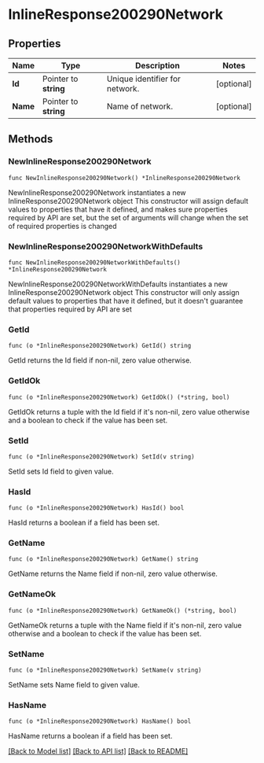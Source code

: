 # InlineResponse200290Network

## Properties

Name | Type | Description | Notes
------------ | ------------- | ------------- | -------------
**Id** | Pointer to **string** | Unique identifier for network. | [optional] 
**Name** | Pointer to **string** | Name of network. | [optional] 

## Methods

### NewInlineResponse200290Network

`func NewInlineResponse200290Network() *InlineResponse200290Network`

NewInlineResponse200290Network instantiates a new InlineResponse200290Network object
This constructor will assign default values to properties that have it defined,
and makes sure properties required by API are set, but the set of arguments
will change when the set of required properties is changed

### NewInlineResponse200290NetworkWithDefaults

`func NewInlineResponse200290NetworkWithDefaults() *InlineResponse200290Network`

NewInlineResponse200290NetworkWithDefaults instantiates a new InlineResponse200290Network object
This constructor will only assign default values to properties that have it defined,
but it doesn't guarantee that properties required by API are set

### GetId

`func (o *InlineResponse200290Network) GetId() string`

GetId returns the Id field if non-nil, zero value otherwise.

### GetIdOk

`func (o *InlineResponse200290Network) GetIdOk() (*string, bool)`

GetIdOk returns a tuple with the Id field if it's non-nil, zero value otherwise
and a boolean to check if the value has been set.

### SetId

`func (o *InlineResponse200290Network) SetId(v string)`

SetId sets Id field to given value.

### HasId

`func (o *InlineResponse200290Network) HasId() bool`

HasId returns a boolean if a field has been set.

### GetName

`func (o *InlineResponse200290Network) GetName() string`

GetName returns the Name field if non-nil, zero value otherwise.

### GetNameOk

`func (o *InlineResponse200290Network) GetNameOk() (*string, bool)`

GetNameOk returns a tuple with the Name field if it's non-nil, zero value otherwise
and a boolean to check if the value has been set.

### SetName

`func (o *InlineResponse200290Network) SetName(v string)`

SetName sets Name field to given value.

### HasName

`func (o *InlineResponse200290Network) HasName() bool`

HasName returns a boolean if a field has been set.


[[Back to Model list]](../README.md#documentation-for-models) [[Back to API list]](../README.md#documentation-for-api-endpoints) [[Back to README]](../README.md)


